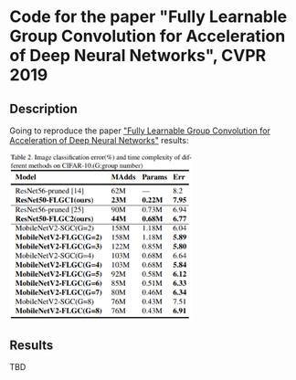 # Code for the paper "Fully Learnable Group Convolution for Acceleration of Deep Neural Networks", CVPR 2019

## Description
Going to reproduce the paper ["Fully Learnable Group Convolution for Acceleration of Deep Neural Networks"](https://arxiv.org/pdf/1904.00346.pdf) results:

<img src="data/flgc_cifar.png" alt="CIFAR-10 results" width="320"/>

## Results
TBD
